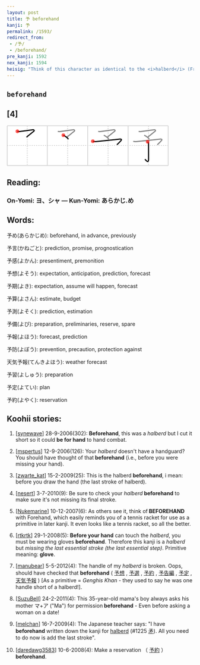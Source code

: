 ```yaml
---
layout: post
title: 予 beforehand
kanji: 予
permalink: /1593/
redirect_from:
 - /予/
 - /beforehand/
pre_kanji: 1592
nex_kanji: 1594
heisig: "Think of this character as identical to the <i>halberd</i> (Frame 1311) except that the final stroke has been omitted. Return to that character and devise some image to take this difference into account."
---
```


## `beforehand`

## [4]

<div class="stroke"><img src="../images/E4BA88.png" /></div>

## Reading:

### On-Yomi: ヨ、シャ &mdash; Kun-Yomi: あらかじ.め

## Words:

予め(あらかじめ): beforehand, in advance, previously

予言(かねごと): prediction, promise, prognostication

予感(よかん): presentiment, premonition

予想(よそう): expectation, anticipation, prediction, forecast

予期(よき): expectation, assume will happen, forecast

予算(よさん): estimate, budget

予測(よそく): prediction, estimation

予備(よび): preparation, preliminaries, reserve, spare

予報(よほう): forecast, prediction

予防(よぼう): prevention, precaution, protection against

天気予報(てんきよほう): weather forecast

予習(よしゅう): preparation

予定(よてい): plan

予約(よやく): reservation

## Koohii stories:

1) [<a href="http://kanji.koohii.com/profile/synewave">synewave</a>] 28-9-2006(302): <strong>Beforehand</strong>, this was a <em>halberd</em> but I cut it short so it could <strong>be for hand</strong> to hand combat. 

2) [<a href="http://kanji.koohii.com/profile/mspertus">mspertus</a>] 12-9-2006(126): Your <em>halberd</em> doesn&#039;t have a handguard? You should have thought of that<strong> beforehand</strong> (i.e., before you were missing your hand). 

3) [<a href="http://kanji.koohii.com/profile/zwarte_kat">zwarte_kat</a>] 15-2-2009(25): This is the halberd<strong> beforehand</strong>, i mean: before you draw the hand (the last stroke of halberd). 

4) [<a href="http://kanji.koohii.com/profile/nesert">nesert</a>] 3-7-2010(9): Be sure to check your <em>halberd</em><strong> beforehand</strong> to make sure it&#039;s not missing its final stroke. 

5) [<a href="http://kanji.koohii.com/profile/Nukemarine">Nukemarine</a>] 10-12-2007(6): As others see it, think of<strong> BEFOREHAND</strong> with Forehand, which easily reminds you of a tennis racket for use as a primitive in later kanji. It even looks like a tennis racket, so all the better. 

6) [<a href="http://kanji.koohii.com/profile/rtkrtk">rtkrtk</a>] 29-1-2008(5): <strong>Before your hand</strong> can touch the <em>halberd</em>, you must be wearing gloves <strong>beforehand</strong>. Therefore this kanji is a <em>halberd</em> but <em>missing the last essential stroke (the last essential step)</em>. Primitive meaning: <strong>glove</strong>. 

7) [<a href="http://kanji.koohii.com/profile/manubear">manubear</a>] 5-5-2012(4): The handle of my <em>halberd</em> is broken. Oops, should have checked that <strong>beforehand</strong> (  <a href="http://jisho.org/kanji/details/予想">予想</a>  ,  <a href="http://jisho.org/kanji/details/予選">予選</a>  ,   <a href="http://jisho.org/kanji/details/予約">予約</a>  ,   <a href="http://jisho.org/kanji/details/予告編">予告編</a>  ,   <a href="http://jisho.org/kanji/details/予定">予定</a>  ,   <a href="http://jisho.org/kanji/details/天気予報">天気予報</a>  ) [As a primitive = <em>Genghis Khan</em> - they used to say he was one handle short of a halberd!]. 

8) [<a href="http://kanji.koohii.com/profile/SuzuBell">SuzuBell</a>] 24-2-2011(4): This 35-year-old mama&#039;s boy always asks his mother マ+ア (&quot;Ma&quot;) for permission<strong> beforehand</strong> - Even before asking a woman on a date! 

9) [<a href="http://kanji.koohii.com/profile/melchan">melchan</a>] 16-7-2009(4): The Japanese teacher says: &quot;I have<strong> beforehand</strong> written down the kanji for <a href="../1225">halberd</a> <span class="index">(#1225 <a href="http://jisho.org/kanji/details/矛">矛</a>)</span>. All you need to do now is add the last stroke&quot;. 

10) [<a href="http://kanji.koohii.com/profile/daredawg3583">daredawg3583</a>] 10-6-2008(4): Make a reservation （  <a href="http://jisho.org/kanji/details/予約">予約</a>  ）<strong> beforehand</strong>. 
